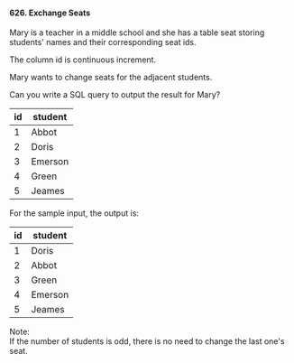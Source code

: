 #### 626. Exchange Seats
Mary is a teacher in a middle school and she has a table seat storing students' names and their corresponding seat ids.

The column id is continuous increment.

Mary wants to change seats for the adjacent students.

Can you write a SQL query to output the result for Mary?
 
|    id   | student |
|---------|---------|
|    1    | Abbot   |
|    2    | Doris   |
|    3    | Emerson |
|    4    | Green   |
|    5    | Jeames  |

For the sample input, the output is:
 
|    id   | student |
|---------|---------|
|    1    | Doris   |
|    2    | Abbot   |
|    3    | Green   |
|    4    | Emerson |
|    5    | Jeames  |

Note:  
If the number of students is odd, there is no need to change the last one's seat.

